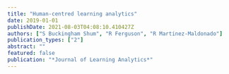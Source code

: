 ```yaml
---
title: "Human-centred learning analytics"
date: 2019-01-01
publishDate: 2021-08-03T04:08:10.410427Z
authors: ["S Buckingham Shum", "R Ferguson", "R Martinez-Maldonado"]
publication_types: ["2"]
abstract: ""
featured: false
publication: "*Journal of Learning Analytics*"
---
```


